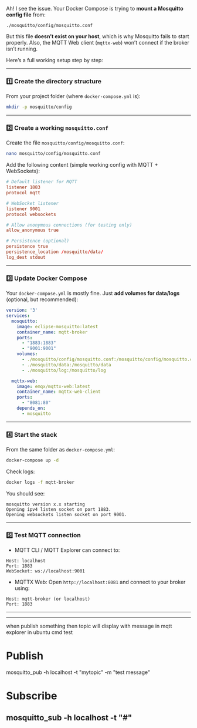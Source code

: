 Ah! I see the issue. Your Docker Compose is trying to **mount a Mosquitto config file** from:

```
./mosquitto/config/mosquitto.conf
```

But this file **doesn’t exist on your host**, which is why Mosquitto fails to start properly. Also, the MQTT Web client (`mqttx-web`) won’t connect if the broker isn’t running.

Here’s a full working setup step by step:

---

### 1️⃣ Create the directory structure

From your project folder (where `docker-compose.yml` is):

```bash
mkdir -p mosquitto/config
```

---

### 2️⃣ Create a working `mosquitto.conf`

Create the file `mosquitto/config/mosquitto.conf`:

```bash
nano mosquitto/config/mosquitto.conf
```

Add the following content (simple working config with MQTT + WebSockets):

```conf
# Default listener for MQTT
listener 1883
protocol mqtt

# WebSocket listener
listener 9001
protocol websockets

# Allow anonymous connections (for testing only)
allow_anonymous true

# Persistence (optional)
persistence true
persistence_location /mosquitto/data/
log_dest stdout
```

---

### 3️⃣ Update Docker Compose

Your `docker-compose.yml` is mostly fine. Just **add volumes for data/logs** (optional, but recommended):

```yaml
version: '3'
services:
  mosquitto:
    image: eclipse-mosquitto:latest
    container_name: mqtt-broker
    ports:
      - "1883:1883"
      - "9001:9001"
    volumes:
      - ./mosquitto/config/mosquitto.conf:/mosquitto/config/mosquitto.conf
      - ./mosquitto/data:/mosquitto/data
      - ./mosquitto/log:/mosquitto/log

  mqttx-web:
    image: emqx/mqttx-web:latest
    container_name: mqttx-web-client
    ports:
      - "8081:80"
    depends_on:
      - mosquitto
```

---

### 4️⃣ Start the stack

From the same folder as `docker-compose.yml`:

```bash
docker-compose up -d
```

Check logs:

```bash
docker logs -f mqtt-broker
```

You should see:

```
mosquitto version x.x starting
Opening ipv4 listen socket on port 1883.
Opening websockets listen socket on port 9001.
```

---

### 5️⃣ Test MQTT connection

* MQTT CLI / MQTT Explorer can connect to:

```
Host: localhost
Port: 1883
WebSocket: ws://localhost:9001
```

* MQTTX Web: Open `http://localhost:8081` and connect to your broker using:

```
Host: mqtt-broker (or localhost)
Port: 1883
```

---


---
when publish something then topic will display with message in mqtt explorer
in ubuntu cmd test
# Publish
mosquitto_pub -h localhost -t "mytopic" -m "test message"

# Subscribe
mosquitto_sub -h localhost -t "#"
---
